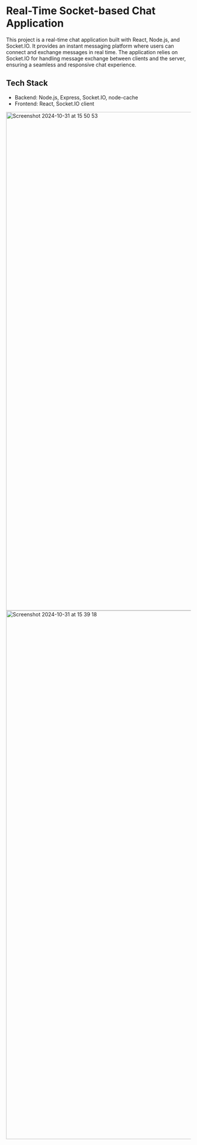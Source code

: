 # Real-Time Socket-based Chat Application
This project is a real-time chat application built with React, Node.js, and Socket.IO. It provides an instant messaging platform where users can connect and exchange messages in real time. The application relies on Socket.IO for handling message exchange between clients and the server, ensuring a seamless and responsive chat experience.

## Tech Stack

- Backend: Node.js, Express, Socket.IO, node-cache
- Frontend: React, Socket.IO client

<img width="1355" alt="Screenshot 2024-10-31 at 15 50 53" src="https://github.com/user-attachments/assets/44a5811c-93f5-405d-96e0-a77710d44f45">

<img width="1437" alt="Screenshot 2024-10-31 at 15 39 18" src="https://github.com/user-attachments/assets/bc40540f-f47c-431d-ac6a-b0434ea7b5b0">
